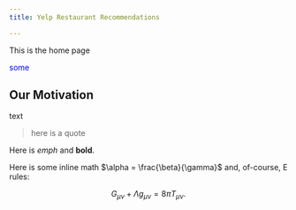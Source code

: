 ```yaml
---
title: Yelp Restaurant Recommendations

---
```


This is the home page

<span style="color:blue">some
## Our Motivation
text</span>

>here is a quote

Here is *emph* and **bold**.

Here is some inline math $\alpha = \frac{\beta}{\gamma}$ and, of-course, E rules:

$$ G_{\mu\nu} + \Lambda g_{\mu\nu}  = 8 \pi T_{\mu\nu} . $$
